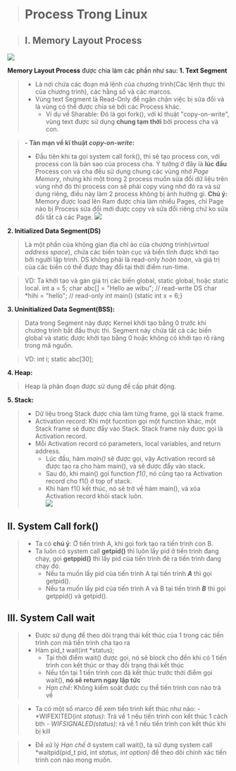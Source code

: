 > # Process Trong Linux

> ## I. Memory Layout Process
![](2022-06-27-17-26-10.png)

**Memory Layout Process** được chia làm các phần như sau:
**1. Text Segment**
> - Là nơi chứa các đoạn mã lệnh của chương trình(Các lệnh thực thi của chương trình), các hằng số và các marcos.
> - Vùng text Segment là Read-Only để ngăn chặn việc bị sửa đổi và là vùng có thể được chia sẻ bởi các Process khác.
>   - Ví dụ về Sharable: Đó là gọi fork(), với kĩ thuật "copy-on-write", vùng text được sử dụng **chung tạm thời** bởi process cha và con.

> **- Tản mạn về kĩ thuật *copy-on-write*:**
> - Đầu tiên khi ta gọi system call fork(), thì sẽ tạo process con, với process con là bản sao của process cha. Ý tưởng ở đây là **lúc đầu** Process con và cha đều sử dụng chung các vùng nhớ *Page Memory*, nhưng khi một trong 2 process muốn sửa đổi dữ liệu trên vùng nhớ đó thì process con sẽ phải copy vùng nhớ đó ra và sử dụng riêng, điều này làm 2 process không bị ảnh hưởng gì.
> **Chú ý:** Memory được load lên Ram được chia làm nhiều Pages, chỉ Page nào bị Process sửa đổi mới được copy và sửa đổi riêng chứ ko sửa đổi tất cả các Page.
> ![](2022-06-27-18-09-56.png)  

**2. Initialized Data Segment(DS)**
> Là một phần của không gian địa chỉ ảo của chương trình(*virtual address space*), chứa các biến toàn cục và biến tĩnh được khởi tạo bởi người lập trình.
> DS không phải là read-only *hoàn toàn*, và giá trị của các biến có thể được thay đổi tại thời điểm run-time.

> VD: Ta khởi tạo và gán giá trị các biến global, static global, hoặc static local.
> int a = 5; 
> char abc[] = "Hello ae wibu";     // read-write DS
> char *hihi = "hello";             // read-only
> int main() {static int x = 6;}

**3. Uninitialized Data Segment(BSS):** 
> Data trong Segment này được Kernel khởi tạo bằng 0 trước khi chương trình bắt đầu thực thi. Segment này chứa tất cả các biến global và static được khởi tạo bằng 0 hoặc không có khởi tạo rõ ràng trong mã nguồn.

> VD: int i;
> static abc[30];

**4. Heap:**
> Heap là phân đoạn được sử dụng để cấp phát động.

**5. Stack:**
> - Dữ liệu trong Stack được chia làm từng frame, gọi là stack frame.
> - Activation record: Khi một fucntion gọi một function khác, một Stack frame sẽ được đẩy vào Stack. Stack frame này được gọi là Activation record.
> - Mỗi Activation record có parameters, local variables, and return address.
>   - Lúc đầu, hàm *main()* sẽ được gọi, vậy Activation record sẽ được tạo ra cho hàm main(), và sẽ được đẩy vào stack.
>   - Sau đó, khi main() gọi function *f1()*, nó cũng tạo ra Activation record cho f1() ở top of stack.
>   - Khi hàm f1() kết thúc, nó sẽ trở về hàm main(), và xóa Activation record khỏi stack luôn.  
> ![](2022-06-28-23-12-07.png)

## II. System Call fork()
> - Ta có **chú ý**: Ở tiến trình A, khi gọi fork tạo ra tiến trình con B.
> - Ta luôn có system call **getpid()** thì luôn lấy pid ở tiến trình đang chạy, gọi **getppid()** thì lấy pid của tiến trình đẻ ra tiến trình đang chạy đó.
>   - Nếu ta muốn lấy pid của tiến trình A tại tiến trình ***A*** thì gọi getpid().
>   - Nếu ta muốn lấy pid của tiến trình A và B tại tiến trình ***B*** thì gọi getppid() và getpid().

## III. System Call wait
> - Được sử dụng để theo dõi trạng thái kết thúc của 1 trong các tiến trình con mà tiến trình cha tạo ra
> - Hàm pid_t wait(int *status);
>   - Tại thời điểm wait() được gọi, nó sẽ block cho đến khi có 1 tiến trình con kết thúc or thay đổi trạng thái kết thúc
>   - Nếu tồn tại 1 tiến trình con đã kết thúc trước thời điểm gọi wait(), **nó sẽ return ngay lập tức**
>   - *Hạn chế*: Không kiểm soát được cụ thể tiến trình con nào trả về

> - Ta có một số marco để xem tiến trình kết thúc như nào:
>       - *WIFEXITED(int *status)*: Trả về 1 nếu tiến trình con kết thúc 1 cách bth
>       - *WIFSIGNALED(status)*: rả về 1 nếu tiến trình con kết thúc khi bị kill

> - Để xử lý *Hạn chế* ở system call wait(), ta sử dụng system call *waitpid(pid_t pid, int *status, int option)* để theo dõi chính xác tiến trình con nào mong muốn.


